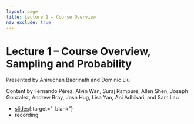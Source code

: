 ```yaml
---
layout: page
title: Lecture 1 – Course Overview
nav_exclude: true
---
```


# Lecture 1 – Course Overview, Sampling and Probability

Presented by Anirudhan Badrinath and Dominic Liu

Content by Fernando Pérez, Alvin Wan, Suraj Rampure, Allen Shen, Joseph Gonzalez, Andrew Bray, Josh Hug, Lisa Yan, Ani Adhikari, and Sam Lau

- [slides](https://docs.google.com/presentation/d/1MdVFqezBXRqKbjgmh_rAj1AGx12PoJlixhdygjoIzjQ/edit?usp=sharing){:target="_blank"}
- recording

<!-- ([launch](https://data100.datahub.berkeley.edu/hub/user-redirect/git-sync?repo=https://github.com/DS-100/fa21&subPath=lec/lec01/&branch=main))
- [video playlist](https://youtube.com/playlist?list=PLQCcNQgUcDfqqdzogA5zgyA00cOMeMMMR)
- [code HTML](../../resources/assets/lectures/lec01/lec01.html) -->

<!-- <table>
<colgroup>
<col style="width: 25%" />
<col style="width: 25%" />
</colgroup>
<thead>
<tr class="header">
<th></th>
<th>Video</th>
</tr>
</thead>
<tbody>
<tr>
<td><strong>1.1.1</strong> <br> Fernando's Intro.</td>
<td><iframe width="300" height="300" height src="https://youtube.com/embed/xIiGrhdYuxk" frameborder="0" allow="accelerometer; autoplay; encrypted-media; gyroscope; picture-in-picture" allowfullscreen></iframe></td>
</tr>
<tr>
<td><strong>1.1.2</strong> <br> Alvin's Intro.</td>
<td><iframe width="300" height="300" height src="https://youtube.com/embed/i4pAZjOeiSk" frameborder="0" allow="accelerometer; autoplay; encrypted-media; gyroscope; picture-in-picture" allowfullscreen></iframe></td>
</tr>
<tr>
<td><strong>1.2</strong> <br> What is data science? An overview of the field, and issues to be aware of.</td>
<td><iframe width="300" height="300" height src="https://youtube.com/embed/XZKQxaX5Slc" frameborder="0" allow="accelerometer; autoplay; encrypted-media; gyroscope; picture-in-picture" allowfullscreen></iframe></td>
</tr>
<tr>
<td><strong>1.3</strong> <br> An overview of the topics covered in this course.</td>
<td><iframe width="300" height="500" height src="https://youtube.com/embed/95WnbG4SVvg" frameborder="0" allow="accelerometer; autoplay; encrypted-media; gyroscope; picture-in-picture" allowfullscreen></iframe></td>
</tr>
<tr>
<td><strong>1.4.1</strong> <br> Course Logistics: Team and Online Resources.</td>
<td><iframe width="300" height="300" height src="https://youtube.com/embed/jngV_mIMU-U" frameborder="0" allow="accelerometer; autoplay; encrypted-media; gyroscope; picture-in-picture" allowfullscreen></iframe></td>
</tr>
<tr>
<td><strong>1.4.2</strong> <br> Course Logistics: Content and Workflow.</td>
<td><iframe width="300" height="300" height src="https://youtube.com/embed/X1kzJvL7l7g" frameborder="0" allow="accelerometer; autoplay; encrypted-media; gyroscope; picture-in-picture" allowfullscreen></iframe></td>
</tr>
<tr>
<td><strong>1.5</strong> <br> An overview of the data science lifecycle and its four steps.</td>
<td><iframe width="300" height="300" height src="https://youtube.com/embed/tic25yzL3VU" frameborder="0" allow="accelerometer; autoplay; encrypted-media; gyroscope; picture-in-picture" allowfullscreen></iframe></td>
</tr>
<tr>
<td><strong>1.6</strong> <br> A demonstration of various data science tools using data from students in the Fall 2020 class.</td>
<td><iframe width="300" height="300" height src="https://youtube.com/embed/kDYLLodjYrg" frameborder="0" allow="accelerometer; autoplay; encrypted-media; gyroscope; picture-in-picture" allowfullscreen=""></iframe></td>
</tr>
<tr> -->
